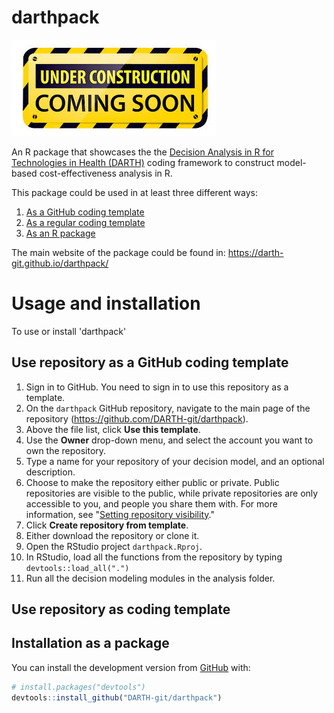# darthpack

![**UNDER CONSTRUCTION!!!**](docs/figs/under_const.jpeg)


An R package that showcases the the [Decision Analysis in R for Technologies in Health (DARTH)](darthworkgroup.com) coding framework to construct model-based cost-effectiveness analysis in R.

This package could be used in at least three different ways:
1. [As a GitHub coding template](#use-repository-as-coding-template)
2. [As a regular coding template](#use-repository-as-coding-template)
3. [As an R package](#installation-as-a-package)

The main website of the package could be found in: https://darth-git.github.io/darthpack/

# Usage and installation 
To use or install 'darthpack'

## Use repository as a GitHub coding template
1. Sign in to GitHub. You need to sign in to use this repository as a template.
2. On the `darthpack` GitHub repository, navigate to the main page of the repository (https://github.com/DARTH-git/darthpack).
3. Above the file list, click **Use this template**.
4. Use the **Owner** drop-down menu, and select the account you want to own the repository.
5. Type a name for your repository of your decision model, and an optional description.
6. Choose to make the repository either public or private. Public repositories are visible to the public, while private repositories are only accessible to you, and people you share them with. For more information, see "[Setting repository visibility](https://help.github.com/en/articles/setting-repository-visibility)."
7. Click **Create repository from template**.
8. Either download the repository or clone it.
9. Open the RStudio project `darthpack.Rproj`.
10. In RStudio, load all the functions from the repository by typing `devtools::load_all(".")`
11. Run all the decision modeling modules in the analysis folder.

## Use repository as coding template

## Installation as a package
You can install the development version from [GitHub](https://github.com) with:

```r
# install.packages("devtools")
devtools::install_github("DARTH-git/darthpack")
```
